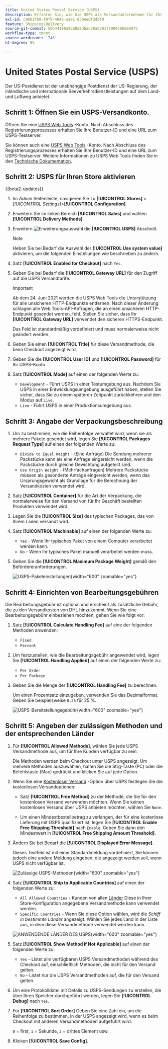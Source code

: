 ```yaml
---
title: United States Postal Service (USPS)
description: Erfahren Sie, wie Sie USPS als Versandunternehmen für Ihr Geschäft einrichten.
exl-id: c9601fb8-f0f9-484a-a2e1-d50ee0f2dbf0
feature: Shipping/Delivery
source-git-commit: 50b44190a9568a8d6ad38ab29177904596569d75
workflow-type: tm+mt
source-wordcount: '746'
ht-degree: 0%

---
```


# United States Postal Service (USPS)

Der US-Postdienst ist der unabhängige Postdienst der US-Regierung, der inländische und internationale Seeverkehrsdienstleistungen auf dem Land- und Luftweg anbietet.

## Schritt 1: Öffnen Sie ein USPS-Versandkonto.

Öffnen Sie eine [USPS Web Tools][1] -Konto. Nach Abschluss des Registrierungsprozesses erhalten Sie Ihre Benutzer-ID und eine URL zum USPS-Testserver.

Sie können auch eine [USPS Web Tools][1] -Konto. Nach Abschluss des Registrierungsprozesses erhalten Sie Ihre Benutzer-ID und eine URL zum USPS-Testserver. Weitere Informationen zu USPS Web Tools finden Sie in den [Technische Dokumentation][2].

## Schritt 2: USPS für Ihren Store aktivieren

{{beta2-updates}}

1. Im _Admin_ Seitenleiste, navigieren Sie zu **[!UICONTROL Stores]** > _[!UICONTROL Settings]_>**[!UICONTROL Configuration]**.

1. Erweitern Sie im linken Bereich **[!UICONTROL Sales]** und wählen **[!UICONTROL Delivery Methods]**.

1. Erweitern ![Erweiterungsauswahl](../assets/icon-display-expand.png) die **[!UICONTROL USPS]** Abschnitt.

   >[!NOTE]
   >
   >Heben Sie bei Bedarf die Auswahl der **[!UICONTROL Use system value]** aktivieren, um die folgenden Einstellungen wie beschrieben zu ändern.

1. Satz **[!UICONTROL Enabled for Checkout]** nach `Yes`.

1. Geben Sie bei Bedarf die **[!UICONTROL Gateway URL]** für den Zugriff auf die USPS Versandtarife.

   >[!IMPORTANT]
   >
   >Ab dem 24. Juni 2021 werden die USPS Web Tools die Unterstützung für alle unsicheren HTTP-Endpunkte entfernen. Nach dieser Änderung schlagen alle Web Tools-API-Anfragen, die an einen unsicheren HTTP-Endpunkt gesendet werden, fehl. Stellen Sie sicher, dass Ihr **[!UICONTROL Gateway URL]** verwendet den sicheren HTTPS-Endpunkt.

   Das Feld ist standardmäßig vordefiniert und muss normalerweise nicht geändert werden.

1. Geben Sie einen **[!UICONTROL Title]** für diese Versandmethode, die beim Checkout angezeigt wird.

1. Geben Sie die **[!UICONTROL User ID]** und **[!UICONTROL Password]** für Ihr USPS-Konto.

1. Satz **[!UICONTROL Mode]** auf einen der folgenden Werte zu:

   - `Development` - Führt USPS in einer Testumgebung aus. Nachdem Sie USPS in einer Entwicklungsumgebung ausgeführt haben, stellen Sie sicher, dass Sie zu einem späteren Zeitpunkt zurückkehren und den Modus auf `Live`.
   - `Live` - Führt USPS in einer Produktionsumgebung aus.

## Schritt 3: Angabe der Verpackungsbeschreibung

1. Um zu bestimmen, wie die Reihenfolge verwaltet wird, wenn sie als mehrere Pakete gesendet wird, legen Sie **[!UICONTROL Packages Request Type]** auf einen der folgenden Werte zu:

   - `Divide to Equal Weight` - (Eine Anfrage) Die Sendung mehrerer Packstücke kann als eine Anfrage eingereicht werden, wenn die Packstücke durch gleiche Gewichtung aufgeteilt sind.
   - `Use Origin Weight` - (Mehrfachanfragen) Mehrere Packstücke müssen als gesonderte Anträge eingereicht werden, wenn das Ursprungsgewicht als Grundlage für die Berechnung der Versandkosten verwendet wird.

1. Satz **[!UICONTROL Container]** für die Art der Verpackung, die normalerweise für den Versand von für Ihr Geschäft bestellten Produkten verwendet wird.

1. Legen Sie die **[!UICONTROL Size]** des typischen Packages, das von Ihrem Laden versandt wird.

1. Satz **[!UICONTROL Machinable]** auf einen der folgenden Werte zu:

   - `Yes` - Wenn Ihr typisches Paket von einem Computer verarbeitet werden kann.
   - `No` - Wenn Ihr typisches Paket manuell verarbeitet werden muss.

1. Geben Sie die **[!UICONTROL Maximum Package Weight]** gemäß den Befördereranforderungen.

   ![USPS-Paketeinstellungen](../configuration-reference/sales/assets/delivery-methods-usps-packaging.png){width="600" zoomable="yes"}

## Schritt 4: Einrichten von Bearbeitungsgebühren

Die Bearbeitungsgebühr ist optional und erscheint als zusätzliche Gebühr, die zu den Versandkosten von DHL hinzukommt. Wenn Sie eine Bearbeitungsgebühr einbeziehen möchten, gehen Sie wie folgt vor:

1. Satz **[!UICONTROL Calculate Handling Fee]** auf eine der folgenden Methoden anwenden:

   - `Fixed`
   - `Percent`

1. Um festzustellen, wie die Bearbeitungsgebühr angewendet wird, legen Sie **[!UICONTROL Handling Applied]** auf einen der folgenden Werte zu:

   - `Per Order`
   - `Per Package`

1. Geben Sie die Menge der **[!UICONTROL Handling Fee]** zu berechnen.

   Um einen Prozentsatz einzugeben, verwenden Sie das Dezimalformat. Geben Sie beispielsweise `0.25` für 25 %.

   ![USPS-Bereitstellungsgebühr](../configuration-reference/sales/assets/delivery-methods-usps-handling-fee.png){width="600" zoomable="yes"}

## Schritt 5: Angeben der zulässigen Methoden und der entsprechenden Länder

1. Für **[!UICONTROL Allowed Methods]**, wählen Sie jede USPS Versandmethode aus, um für Ihre Kunden verfügbar zu sein.

   Die Methoden werden beim Checkout unter USPS angezeigt. Um mehrere Methoden auszuwählen, halten Sie die Strg-Taste (PC) oder die Befehlstaste (Mac) gedrückt und klicken Sie auf jede Option.

1. Wenn Sie eine [Kostenloser Versand](shipping-free.md) -Option über USPS festlegen Sie die kostenlosen Versandoptionen:

   - Satz **[!UICONTROL Free Method]** zu der Methode, die Sie für den kostenlosen Versand verwenden möchten. Wenn Sie keinen kostenlosen Versand über USPS anbieten möchten, wählen Sie `None`.

   - Um einen Mindestbestellbetrag zu verlangen, der für eine kostenlose Lieferung mit USPS qualifiziert ist, legen Sie **[!UICONTROL Enable Free Shipping Threshold]** nach `Enable`. Geben Sie dann den Mindestwert in **[!UICONTROL Free Shipping Amount Threshold]**.

1. Ändern Sie bei Bedarf die **[!UICONTROL Displayed Error Message]**.

   Dieses Textfeld ist mit einer Standardmeldung vordefiniert, Sie können jedoch eine andere Meldung eingeben, die angezeigt werden soll, wenn USPS nicht verfügbar ist.

   ![Zulässige USPS-Methoden](../configuration-reference/sales/assets/delivery-methods-usps-allowed-methods.png){width="600" zoomable="yes"}

1. Satz **[!UICONTROL Ship to Applicable Countries]** auf einen der folgenden Werte zu:

   - `All Allowed Countries` - Kunden von allen [Länder](../getting-started/store-details.md#country-options) Diese in Ihrer Store-Konfiguration angegebene Versandmethode kann verwendet werden.
   - `Specific Countries` - Wenn Sie diese Option wählen, wird die _Schiff in bestimmte Länder_ angezeigt. Wählen Sie jedes Land in der Liste aus, in dem diese Versandmethode verwendet werden kann.

   ![ANWENDENDE LÄNDER DES USPS](../configuration-reference/sales/assets/delivery-methods-usps-countries.png){width="600" zoomable="yes"}

1. Satz **[!UICONTROL Show Method if Not Applicable]** auf einen der folgenden Werte zu:

   - `Yes` - Listet alle verfügbaren USPS Versandmethoden während des Checkout auf, einschließlich Methoden, die nicht für den Versand gelten.
   - `No` - Listet nur die USPS Versandmethoden auf, die für den Versand gelten.

1. Um eine Protokolldatei mit Details zu USPS-Sendungen zu erstellen, die über Ihren Speicher durchgeführt werden, legen Sie **[!UICONTROL Debug]** nach `Yes`.

1. Für **[!UICONTROL Sort Order]** Geben Sie eine Zahl ein, um die Reihenfolge zu bestimmen, in der USPS angezeigt wird, wenn es beim Checkout mit anderen Versandmethoden aufgeführt wird.

   `0` = first, `1` = Sekunde, `2` = drittes Element usw.

1. Klicken **[!UICONTROL Save Config]**.


[1]: https://secure.shippingapis.com/registration/
[2]: https://www.usps.com/business/web-tools-apis/welcome.htm
